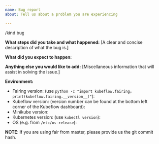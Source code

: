 ```yaml
---
name: Bug report
about: Tell us about a problem you are experiencing

---
```


/kind bug

**What steps did you take and what happened:**
[A clear and concise description of what the bug is.]


**What did you expect to happen:**


**Anything else you would like to add:**
[Miscellaneous information that will assist in solving the issue.]


**Environment:**

- Fairing version: (use `python -c "import kubeflow.fairing; print(kubeflow.fairing.__version__)"`):
- Kubeflow version: (version number can be found at the bottom left corner of the Kubeflow dashboard):
- Minikube version:
- Kubernetes version: (use `kubectl version`):
- OS (e.g. from `/etc/os-release`):

**NOTE**: If you are using fair from master, please provide us the git commit hash.
